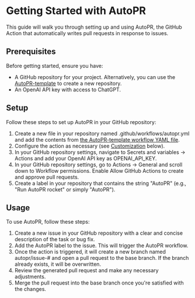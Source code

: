 # Getting Started with AutoPR

This guide will walk you through setting up and using AutoPR, the GitHub Action that automatically writes pull requests in response to issues.

## Prerequisites

Before getting started, ensure you have:

- A GitHub repository for your project. Alternatively, you can use the [AutoPR-template](https://github.com/irgolic/AutoPR-template/) to create a new repository.
- An OpenAI API key with access to ChatGPT.

## Setup

Follow these steps to set up AutoPR in your GitHub repository:

1. Create a new file in your repository named .github/workflows/autopr.yml and add the contents from [the AutoPR-template workflow YAML file](https://github.com/irgolic/AutoPR-template/blob/main/.github/workflows/autopr.yml).
2. Configure the action as necessary (see [Customization](https://github.com/guidevops/AutoPR/blob/main/USAGE.md#customization) below).
3. In your GitHub repository settings, navigate to Secrets and variables -> Actions and add your OpenAI API key as OPENAI_API_KEY.
4. In your GitHub repository settings, go to Actions -> General and scroll down to Workflow permissions. Enable Allow GitHub Actions to create and approve pull requests.
5. Create a label in your repository that contains the string "AutoPR" (e.g., "Run AutoPR rocket" or simply "AutoPR").

## Usage

To use AutoPR, follow these steps:

1. Create a new issue in your GitHub repository with a clear and concise description of the task or bug fix.
2. Add the AutoPR label to the issue. This will trigger the AutoPR workflow.
3. Once the action is triggered, it will create a new branch named autopr/issue-# and open a pull request to the base branch. If the branch already exists, it will be overwritten.
4. Review the generated pull request and make any necessary adjustments.
5. Merge the pull request into the base branch once you're satisfied with the changes.
